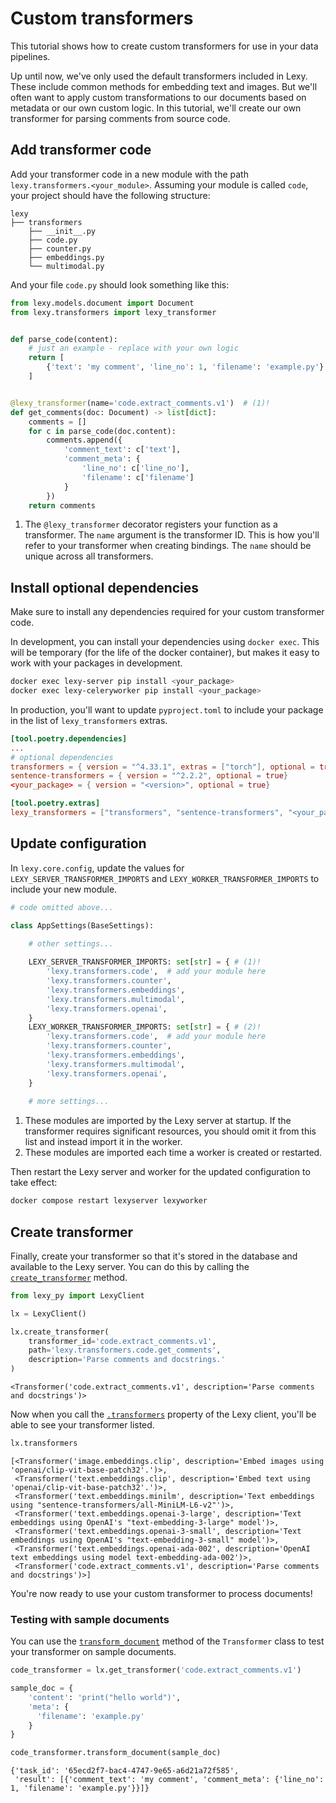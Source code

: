 # Custom transformers

This tutorial shows how to create custom transformers for use in your data pipelines.


Up until now, we've only used the default transformers included in Lexy. These include common methods for embedding text
and images. But we'll often want to apply custom transformations to our documents based on metadata or our own custom 
logic. In this tutorial, we'll create our own transformer for parsing comments from source code.


## Add transformer code

Add your transformer code in a new module with the path `lexy.transformers.<your_module>`. Assuming your module is 
called `code`, your project should have the following structure:

```hl_lines="4"
lexy
├── transformers
    ├── __init__.py
    ├── code.py
    ├── counter.py
    ├── embeddings.py
    └── multimodal.py
```

And your file `code.py` should look something like this:

```python title="lexy/transformers/code.py"
from lexy.models.document import Document
from lexy.transformers import lexy_transformer


def parse_code(content):
    # just an example - replace with your own logic
    return [
        {'text': 'my comment', 'line_no': 1, 'filename': 'example.py'}
    ]


@lexy_transformer(name='code.extract_comments.v1')  # (1)!
def get_comments(doc: Document) -> list[dict]:
    comments = []
    for c in parse_code(doc.content):
        comments.append({
            'comment_text': c['text'],
            'comment_meta': {
                'line_no': c['line_no'],
                'filename': c['filename']
            }
        })
    return comments
```

1.  The `@lexy_transformer` decorator registers your function as a transformer. The `name` argument is the transformer 
    ID. This is how you'll refer to your transformer when creating bindings. The `name` should be unique across all 
    transformers.

## Install optional dependencies

Make sure to install any dependencies required for your custom transformer code.

In development, you can install your dependencies using `docker exec`. This will be temporary (for the life of the 
docker container), but makes it easy to work with your packages in development.

```bash
docker exec lexy-server pip install <your_package>
docker exec lexy-celeryworker pip install <your_package>
```

In production, you'll want to update `pyproject.toml` to include your package in the list of `lexy_transformers` 
extras.

```toml hl_lines="6 9" title="pyproject.toml"
[tool.poetry.dependencies]
...
# optional dependencies
transformers = { version = "^4.33.1", extras = ["torch"], optional = true}
sentence-transformers = { version = "^2.2.2", optional = true}
<your_package> = { version = "<version>", optional = true}

[tool.poetry.extras]
lexy_transformers = ["transformers", "sentence-transformers", "<your_package>"]
```

## Update configuration

In `lexy.core.config`, update the values for `LEXY_SERVER_TRANSFORMER_IMPORTS` and `LEXY_WORKER_TRANSFORMER_IMPORTS` 
to include your new module.

```python hl_lines="8 15" title="lexy/core/config.py"
# code omitted above...

class AppSettings(BaseSettings):

    # other settings...
    
    LEXY_SERVER_TRANSFORMER_IMPORTS: set[str] = { # (1)!
        'lexy.transformers.code',  # add your module here
        'lexy.transformers.counter',
        'lexy.transformers.embeddings',
        'lexy.transformers.multimodal',
        'lexy.transformers.openai',
    }
    LEXY_WORKER_TRANSFORMER_IMPORTS: set[str] = { # (2)!
        'lexy.transformers.code',  # add your module here
        'lexy.transformers.counter',
        'lexy.transformers.embeddings',
        'lexy.transformers.multimodal',
        'lexy.transformers.openai',
    }
    
    # more settings...
```

1.  These modules are imported by the Lexy server at startup. If the transformer requires significant resources, you 
    should omit it from this list and instead import it in the worker.
2.  These modules are imported each time a worker is created or restarted.

Then restart the Lexy server and worker for the updated configuration to take effect:

```bash
docker compose restart lexyserver lexyworker
```

## Create transformer

Finally, create your transformer so that it's stored in the database and available to the Lexy server. You can do this 
by calling the [`create_transformer`](../reference/lexy_py/transformer.md#lexy_py.transformer.client.TransformerClient.add_transformer) 
method.

```python
from lexy_py import LexyClient

lx = LexyClient()

lx.create_transformer(
    transformer_id='code.extract_comments.v1', 
    path='lexy.transformers.code.get_comments',
    description='Parse comments and docstrings.'
)
```

```{ .text .no-copy .result #code-output }
<Transformer('code.extract_comments.v1', description='Parse comments and docstrings')>
```

Now when you call the [`.transformers`](../reference/lexy_py/client.md#lexy_py.client.LexyClient.transformers) property of the Lexy client, you'll be able to see your transformer listed. 

```python
lx.transformers
```

```{ .text .no-copy .result #code-output }
[<Transformer('image.embeddings.clip', description='Embed images using 'openai/clip-vit-base-patch32'.')>,
 <Transformer('text.embeddings.clip', description='Embed text using 'openai/clip-vit-base-patch32'.')>,
 <Transformer('text.embeddings.minilm', description='Text embeddings using "sentence-transformers/all-MiniLM-L6-v2"')>,
 <Transformer('text.embeddings.openai-3-large', description='Text embeddings using OpenAI's "text-embedding-3-large" model')>,
 <Transformer('text.embeddings.openai-3-small', description='Text embeddings using OpenAI's "text-embedding-3-small" model')>,
 <Transformer('text.embeddings.openai-ada-002', description='OpenAI text embeddings using model text-embedding-ada-002')>,
 <Transformer('code.extract_comments.v1', description='Parse comments and docstrings')>]
```

You're now ready to use your custom transformer to process documents!

### Testing with sample documents

You can use the [`transform_document`](../reference/lexy_py/transformer.md#lexy_py.transformer.client.TransformerClient.transform_document) 
method of the `Transformer` class to test your transformer on sample documents.

```python
code_transformer = lx.get_transformer('code.extract_comments.v1')

sample_doc = {
    'content': 'print("hello world")', 
    'meta': {
      'filename': 'example.py'
    }
}

code_transformer.transform_document(sample_doc)
```

```{ .text .no-copy .result #code-output }
{'task_id': '65ecd2f7-bac4-4747-9e65-a6d21a72f585', 
 'result': [{'comment_text': 'my comment', 'comment_meta': {'line_no': 1, 'filename': 'example.py'}}]}
```
